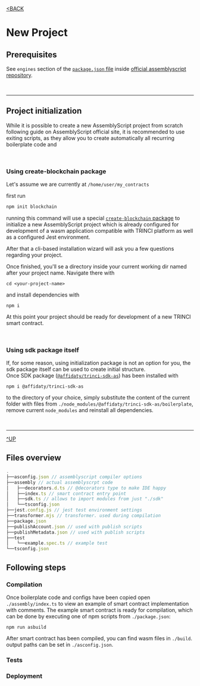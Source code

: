 [<BACK](index.md)
# New Project

## Prerequisites

See `engines` section of the [`package.json` file](https://github.com/AssemblyScript/assemblyscript/blob/main/package.json) inside [official assemblyscript repository](https://github.com/AssemblyScript/assemblyscript).

&nbsp;

---
## Project initialization

While it is possible to create a new AssemblyScript project from scratch following guide on AssemblyScript official site, it is recommended to use exiting scripts, as they allow you to create automatically all recurring boilerplate code and 

&nbsp;

### Using create-blockchain package

Let's assume we are currently at `/home/user/my_contracts`

first run
```sh
npm init blockchain
```

running this command will use a special [`create-blockchain` package](https://www.npmjs.com/package/create-blockchain) to initialize a new AssemblyScript project which is already configured for development of a wasm application compatible with TRINCI platform as well as a configured Jest environment.

After that a cli-based installation wizard will ask you a few questions regarding your project.

Once finished, you'll se a directory inside your current working dir named after your project name. Navigate there with
```
cd <your-project-name>
```

and install dependencies with 
```
npm i
```

At this point your project should be ready for development of a new TRINCI smart contract.

&nbsp;

### Using sdk package itself

If, for some reason, using initialization package is not an option for you, the sdk package itself can be used to create initial structure.  
Once SDK package ([`@affidaty/trinci-sdk-as`](https://www.npmjs.com/package/@affidaty/trinci-sdk-as)) has been installed with  

```
npm i @affidaty/trinci-sdk-as
```

to the directory of your choice, simply substitute the content of the current folder with files from `./node_modules/@affidaty/trinci-sdk-as/boilerplate`, remove current `node_modules` and reinstall all dependencies.



&nbsp;

---
[^UP](#new-project)
## Files overview

```ts
.
├──asconfig.json // assemblyscript compiler options
├──assembly // actual assemblyscrpt code
│   ├──decorators.d.ts // @decorators type to make IDE happy
│   ├──index.ts // smart contract entry point
│   ├──sdk.ts // allows to import modules from just "./sdk"
│   └──tsconfig.json
├──jest.config.js // jest test environment settings
├──transformer.mjs // transformer. used during compilation
├──package.json
├──publishAccount.json // used with publish scripts
├──publishMetadata.json // used with publish scripts
├──test
│   └──example.spec.ts // example test
└──tsconfig.json
```

## Following steps

### Compilation

Once boilerplate code and configs have been copied open `./assembly/index.ts` to view an example of smart contract implementation with comments.
The example smart contract is ready for compilation, which can be done by executing one of npm scripts from `./package.json`:

```
npm run asbuild
```

After smart contract has been compiled, you can find wasm files in `./build`. output paths can be set in `./asconfig.json`.

### Tests

### Deployment